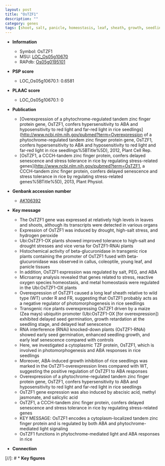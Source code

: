 ```yaml
---
layout: post
title: "OsTZF1"
description: ""
category: genes
tags: [shoot, salt, panicle, homeostasis, leaf, sheath, growth, seedling, salicylic acid, drought, senescence, seed, salt stress,  ABA , seed germination, jasmonate]
---
```


* **Information**  
    + Symbol: OsTZF1  
    + MSU: [LOC_Os05g10670](http://rice.plantbiology.msu.edu/cgi-bin/ORF_infopage.cgi?orf=LOC_Os05g10670)  
    + RAPdb: [Os05g0195101](http://rapdb.dna.affrc.go.jp/viewer/gbrowse_details/irgsp1?name=Os05g0195101)  

* **PSP score**  
    + LOC_Os05g10670.1: 0.6581 

* **PLAAC score**  
    + LOC_Os05g10670.1: 0 

* **Publication**  
    + [Overexpression of a phytochrome-regulated tandem zinc finger protein gene, OsTZF1, confers hypersensitivity to ABA and hyposensitivity to red light and far-red light in rice seedlings](http://www.ncbi.nlm.nih.gov/pubmed?term=Overexpression of a phytochrome-regulated tandem zinc finger protein gene, OsTZF1, confers hypersensitivity to ABA and hyposensitivity to red light and far-red light in rice seedlings%5BTitle%5D), 2012, Plant Cell Rep.
    + [OsTZF1, a CCCH-tandem zinc finger protein, confers delayed senescence and stress tolerance in rice by regulating stress-related genes](http://www.ncbi.nlm.nih.gov/pubmed?term=OsTZF1, a CCCH-tandem zinc finger protein, confers delayed senescence and stress tolerance in rice by regulating stress-related genes%5BTitle%5D), 2013, Plant Physiol.

* **Genbank accession number**  
    + [AK106392](http://www.ncbi.nlm.nih.gov/nuccore/AK106392)

* **Key message**  
    + The OsTZF1 gene was expressed at relatively high levels in leaves and shoots, although its transcripts were detected in various organs
    + Expression of OsTZF1 was induced by drought, high-salt stress, and hydrogen peroxide
    + Ubi:OsTZF1-OX plants showed improved tolerance to high-salt and drought stresses and vice versa for OsTZF1-RNAi plants
    + Histochemical activity of beta-glucuronidase in transgenic rice plants containing the promoter of OsTZF1 fused with beta-glucuronidase was observed in callus, coleoptile, young leaf, and panicle tissues
    + In addition, OsTZF1 expression was regulated by salt, PEG, and ABA
    + Microarray analysis revealed that genes related to stress, reactive oxygen species homeostasis, and metal homeostasis were regulated in the Ubi:OsTZF1-OX plants
    + Overexpression of OsTZF1 caused a long leaf sheath relative to wild type (WT) under R and FR, suggesting that OsTZF1 probably acts as a negative regulator of photomorphogenesis in rice seedlings
    + Transgenic rice plants overexpressing OsTZF1 driven by a maize (Zea mays) ubiquitin promoter (Ubi:OsTZF1-OX [for overexpression]) exhibited delayed seed germination, growth retardation at the seedling stage, and delayed leaf senescence
    + RNA interference (RNAi) knocked-down plants (OsTZF1-RNAi) showed early seed germination, enhanced seedling growth, and early leaf senescence compared with controls
    + Here, we investigated a cytoplasmic TZF protein, OsTZF1, which is involved in photomorphogenesis and ABA responses in rice seedlings
    + Moreover, ABA-induced growth inhibition of rice seedlings was marked in the OsTZF1-overexpression lines compared with WT, suggesting the positive regulation of OsTZF1 to ABA responses
    + Overexpression of a phytochrome-regulated tandem zinc finger protein gene, OsTZF1, confers hypersensitivity to ABA and hyposensitivity to red light and far-red light in rice seedlings
    + OsTZF1 gene expression was also induced by abscisic acid, methyl jasmonate, and salicylic acid
    + OsTZF1, a CCCH-tandem zinc finger protein, confers delayed senescence and stress tolerance in rice by regulating stress-related genes
    + KEY MESSAGE: OsTZF1 encodes a cytoplasm-localized tandem zinc finger protein and is regulated by both ABA and phytochrome-mediated light signaling
    + OsTZF1 functions in phytochrome-mediated light and ABA responses in rice

* **Connection**  

[//]: # * **Key figures**  



